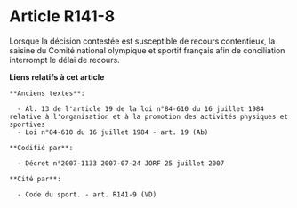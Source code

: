 # Article R141-8

Lorsque la décision contestée est susceptible de recours contentieux, la saisine du Comité national olympique et sportif
français afin de conciliation interrompt le délai de recours.

**Liens relatifs à cet article**

	**Anciens textes**:

	  - Al. 13 de l'article 19 de la loi n°84-610 du 16 juillet 1984 relative à l'organisation et à la promotion des activités physiques et sportives
	  - Loi n°84-610 du 16 juillet 1984 - art. 19 (Ab)

	**Codifié par**:

	  - Décret n°2007-1133 2007-07-24 JORF 25 juillet 2007

	**Cité par**:

	  - Code du sport. - art. R141-9 (VD)
